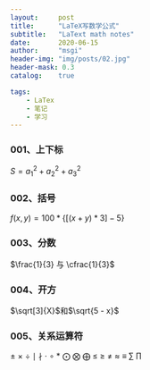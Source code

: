 ```yaml
---
layout:     post
title:      "LaTeX写数学公式"
subtitle:   "LaText math notes"
date:       2020-06-15
author:     "msgi"
header-img: "img/posts/02.jpg"
header-mask: 0.3
catalog:    true

tags:
    - LaTex
    - 笔记
    - 学习
---
```


### 001、上下标

$S=a_{1}^2+a_{2}^2+a_{3}^2$

### 002、括号

$f(x, y) = 100 * \lbrace[(x + y) * 3] - 5\rbrace$

### 003、分数

$\frac{1}{3} 与 \cfrac{1}{3}$

### 004、开方

$\sqrt[3]{X}$和$\sqrt{5 - x}$

### 005、关系运算符

$\pm$
$\times$
$\div$
$\mid$
$\nmid$
$\cdot$
$\circ$
$\ast$
$\bigodot$
$\bigotimes$
$\bigoplus$
$\leq$
$\geq$
$\neq$
$\approx$
$\equiv$
$\sum$
$\prod$
